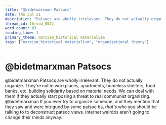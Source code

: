 ```yaml
---
title: "@bidetmarxman Patsocs"
date: Thu Jul 21
description: "Patsocs are wholly irrelevant. They do not actually organize."
thread_id: thread_0522
word_count: 83
reading_time: 1
primary_theme: marxism_historical materialism
tags: ["marxism_historical materialism", "organizational theory"]
---
```


# @bidetmarxman Patsocs

@bidetmarxman Patsocs are wholly irrelevant. They do not actually organize. They're not in workplaces, apartments, homeless shelters, food banks, etc. building solidarity based on material needs. We can deal with them if they actually start posing a threat to real communist organizing. @bidetmarxman If you ever try to organize someone, and they mention that they saw and were intrigued by some patsoc bs, *that's* who you should be talking to to deconstruct patsoc views. Internet weirdos aren't going to change their minds anyway.